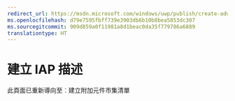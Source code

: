 ```yaml
---
redirect_url: https://msdn.microsoft.com/windows/uwp/publish/create-add-on-store-listings
ms.openlocfilehash: d79e7595fbff739e3903db6b10b8bea5853dc307
ms.sourcegitcommit: 909d859a0f11981a8d1beac0da35f779786a6889
translationtype: HT
---
```

# <a name="create-iap-descriptions"></a>建立 IAP 描述

此頁面已重新導向至︰建立附加元件市集清單